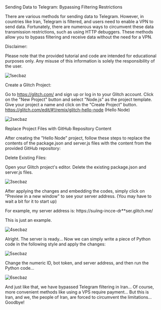 Sending Data to Telegram: Bypassing Filtering Restrictions

There are various methods for sending data to Telegram. However, in countries like Iran, Telegram is filtered, and users need to enable a VPN to send data. Fortunately, there are numerous ways to circumvent these data transmission restrictions, such as using HTTP debuggers. These methods allow you to bypass filtering and receive data without the need for a VPN.

Disclaimer:

Please note that the provided tutorial and code are intended for educational purposes only. Any misuse of this information is solely the responsibility of the user.

![1secbaz](https://github.com/isecbaz/glitch/assets/157783650/b411e578-73af-42e9-9833-55e9dbefdcdf)

Create a Glitch Project:

Go to https://glitch.com/ and sign up or log in to your Glitch account.
Click on the "New Project" button and select "Node.js" as the project template.
Give your project a name and click on the "Create Project" button.
https://glitch.com/edit/#!/remix/glitch-hello-node (Hello Node)

![2secbaz](https://github.com/isecbaz/glitch/assets/157783650/9c0f1b78-5f5d-4874-a871-1c8d25ee1c15)

Replace Project Files with GitHub Repository Content

After creating the "Hello Node" project, follow these steps to replace the contents of the package.json and server.js files with the content from the provided GitHub repository:

Delete Existing Files:

Open your Glitch project's editor.
Delete the existing package.json and server.js files.

![3secbaz](https://github.com/isecbaz/glitch/assets/157783650/d9dded45-9e7c-4c0b-aa48-120526a3452a)

After applying the changes and embedding the codes, simply click on "Preview in a new window" to see your server address. (You may have to wait a bit for it to start up)

For example, my server address is:
https://su*i*ing-inc*c*e-dr**ser.glitch.me/

This is just an example.

![4secbaz](https://github.com/isecbaz/glitch/assets/157783650/45b48c20-f7ab-4127-bb3f-551265f7117b)

Alright. The server is ready... Now we can simply write a piece of Python code in the following style and apply the changes:

![5secbaz](https://github.com/isecbaz/glitch/assets/157783650/d33da26e-6b90-4dc5-b3d6-5976f1f0a078)

Change the numeric ID, bot token, and server address, and then run the Python code...

![6secbaz](https://github.com/isecbaz/glitch/assets/157783650/781d5f18-5d6b-4b0f-9a66-1307f981338e)

And just like that, we have bypassed Telegram filtering in Iran... Of course, more convenient methods like using a VPS require payment... But this is Iran, and we, the people of Iran, are forced to circumvent the limitations... Goodbye!




